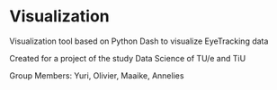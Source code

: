 # Visualization
Visualization tool based on Python Dash to visualize EyeTracking data

Created for a project of the study Data Science of TU/e and TiU

Group Members:
Yuri,
Olivier,
Maaike,
Annelies
<Add your own>
